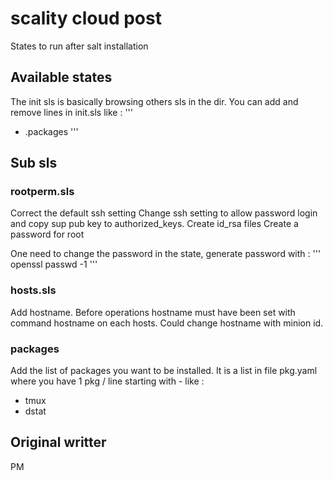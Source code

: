 scality cloud post 
================

States to run after salt installation

## Available states
The init sls is basically browsing others sls in the dir.
You can add and remove lines in init.sls like :
'''
  - .packages
'''

## Sub sls 

### rootperm.sls 

Correct the default ssh setting
Change ssh setting to allow password login and copy sup pub key to authorized_keys.
Create id_rsa files
Create a password for root 

One need to change the password in the state, generate password with :
'''
openssl passwd -1
'''

### hosts.sls 
Add hostname.
Before operations hostname must have been set with command hostname on each hosts.
Could change hostname with minion id.

### packages 
Add the list of packages you want to be installed.
It is a list in file pkg.yaml where you have 1 pkg / line starting with - like :
- tmux
- dstat 

## Original writter 
PM
